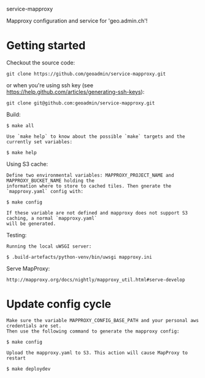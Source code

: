 service-mapproxy

Mapproxy configuration and service for 'geo.admin.ch'!


# Getting started

Checkout the source code:

    git clone https://github.com/geoadmin/service-mapproxy.git

or when you're using ssh key (see https://help.github.com/articles/generating-ssh-keys):

    git clone git@github.com:geoadmin/service-mapproxy.git

Build:

    $ make all

    Use `make help` to know about the possible `make` targets and the currently set variables:

    $ make help


Using S3 cache:

    Define two environmental variables: MAPPROXY_PROJECT_NAME and MAPPROXY_BUCKET_NAME holding the 
    information where to store to cached tiles. Then gnerate the `mapproxy.yaml` config with:

    $ make config

    If these variable are not defined and mapproxy does not support S3 caching, a normal `mapproxy.yaml`
    will be generated.

Testing:

    Running the local uWSGI server:

    $ .build-artefacts/python-venv/bin/uwsgi mapproxy.ini

Serve MapProxy:

    http://mapproxy.org/docs/nightly/mapproxy_util.html#serve-develop

# Update config cycle

    Make sure the variable MAPPROXY_CONFIG_BASE_PATH and your personal aws credentials are set.
    Then use the following command to generate the mapproxy config:

    $ make config

    Upload the mapproxy.yaml to S3. This action will cause MapProxy to restart

    $ make deploydev
